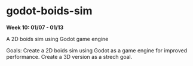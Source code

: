 # godot-boids-sim
**Week 10: 01/07 - 01/13**

A 2D boids sim using Godot game engine

Goals: Create a 2D boids sim using Godot as a game engine for improved performance. Create a 3D version as a strech goal.
